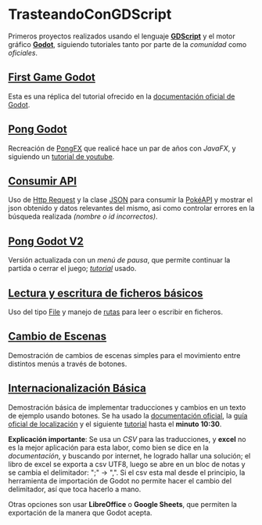 # TrasteandoConGDScript

Primeros proyectos realizados usando el lenguaje [**GDScript**](https://docs.godotengine.org/es/stable/tutorials/scripting/gdscript/gdscript_basics.html) y el motor gráfico [**Godot**](https://godotengine.org/), siguiendo tutoriales tanto por parte de la *comunidad* como *oficiales*.

## [First Game Godot](FirstGameGodot)

Esta es una réplica del tutorial ofrecido en la [documentación oficial de Godot](https://docs.godotengine.org/es/stable/getting_started/first_2d_game/index.html).

## [Pong Godot](PongGodot)

Recreación de [PongFX](https://github.com/Mario999X/PongFX) que realicé hace un par de años con *JavaFX*,
y siguiendo un [tutorial de youtube](https://www.youtube.com/watch?v=kr1BoEbuveI).

## [Consumir API](ConsumeAPI)

Uso de [Http Request](https://docs.godotengine.org/es/stable/tutorials/networking/http_request_class.html) y la clase [JSON](https://docs.godotengine.org/es/stable/classes/class_json.html#class-json) para consumir la [PokéAPI](https://pokeapi.co/) y mostrar el json obtenido y datos relevantes del mismo, asi como controlar errores en la búsqueda realizada *(nombre o id incorrectos)*.

## [Pong Godot V2](PongGodot_V2)

Versión actualizada con un *menú de pausa*, que permite continuar la partida o cerrar el juego; [*tutorial*](https://www.youtube.com/watch?v=Su3pU14YzeY&ab_channel=rayuserp) usado.

## [Lectura y escritura de ficheros básicos](LecturaEscrituraFicheros)

Uso del tipo [File](https://docs.godotengine.org/es/stable/classes/class_file.html) y manejo de [rutas](https://docs.godotengine.org/es/stable/tutorials/io/data_paths.html) para leer o escribir en ficheros.

## [Cambio de Escenas](SceneChange)

Demostración de cambios de escenas simples para el movimiento entre distintos menús a través de botones.

## [Internacionalización Básica](InternacionalizacionBasica)

Demostración básica de implementar traducciones y cambios en un texto de ejemplo usando botones.
Se ha usado la [documentación oficial](https://docs.godotengine.org/es/stable/tutorials/assets_pipeline/importing_translations.html), la [guía oficial de localización](https://docs.godotengine.org/es/stable/tutorials/i18n/locales.html#doc-locales) y el siguiente [tutorial](https://www.youtube.com/watch?v=1Pxa5WgVLio&ab_channel=FinePointCGI) hasta el **minuto 10:30**. 

**Explicación importante**: Se usa un *CSV* para las traducciones, y **excel** no es la mejor aplicación para esta labor, como bien se dice en la *documentación*, y buscando por internet, he logrado hallar una solución; el libro de excel se exporta a csv UTF8, luego se abre en un bloc de notas y se cambia el delimitador: ";" -> ",".
Si el csv esta mal desde el principio, la herramienta de importación de Godot no permite hacer el cambio del delimitador, así que toca hacerlo a mano. 

Otras opciones son usar **LibreOffice** o **Google Sheets**, que permiten la exportación de la manera que Godot acepta.
